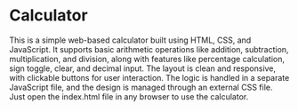 # Calculator
This is a simple web-based calculator built using HTML, CSS, and JavaScript. It supports basic arithmetic operations like addition, subtraction, multiplication, and division, along with features like percentage calculation, sign toggle, clear, and decimal input. The layout is clean and responsive, with clickable buttons for user interaction. The logic is handled in a separate JavaScript file, and the design is managed through an external CSS file. Just open the index.html file in any browser to use the calculator.
